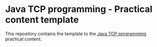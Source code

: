 # Java TCP programming - Practical content template

This repository contains the template to the
[Java TCP programming](https://github.com/heig-vd-dai-course/heig-vd-dai-course/blob/main/12-java-tcp-programming)
practical content.
